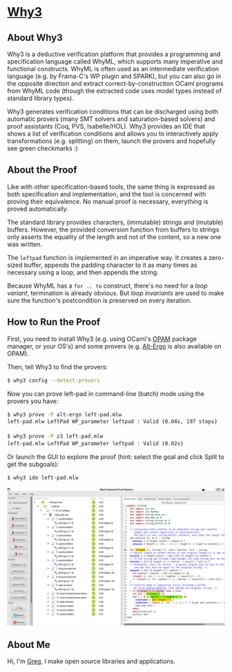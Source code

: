
# [Why3](http://why3.lri.fr/)

## About Why3

Why3 is a deductive verification platform that provides a programming and specification language called WhyML, which supports many imperative and functional constructs.
WhyML is often used as an intermediate verification language (e.g. by Frama-C's WP plugin and SPARK), but you can also go in the opposite direction and extract correct-by-construction OCaml programs from WhyML code (though the extracted code uses model types instead of standard library types).

Why3 generates verification conditions that can be discharged using both automatic provers (many SMT solvers and saturation-based solvers) and proof assistants (Coq, PVS, Isabelle/HOL).
Why3 provides an IDE that shows a list of verification conditions and allows you to interactively apply transformations (e.g. splitting) on them, launch the provers and hopefully see green checkmarks :)

## About the Proof

Like with other specification-based tools, the same thing is expressed as both specification and implementation, and the tool is concerned with proving their equivalence.
No manual proof is necessary, everything is proved automatically.

The standard library provides characters, (immutable) strings and (mutable) buffers.
However, the provided conversion function from buffers to strings only asserts the equality of the length and not of the content, so a new one was written.

The `leftpad` function is implemented in an imperative way.
It creates a zero-sized buffer, appends the padding character to it as many times as necessary using a loop, and then appends the string.

Because WhyML has a `for .. to` construct, there's no need for a *loop variant*, termination is already obvious.
But *loop invariants* are used to make sure the function's postcondition is preserved on every iteration.

## How to Run the Proof

First, you need to install Why3 (e.g. using OCaml's [OPAM](https://opam.ocaml.org) package manager, or your OS's) and some provers (e.g. [Alt-Ergo](https://alt-ergo.ocamlpro.com/) is also available on OPAM).

Then, tell Why3 to find the provers:

```bash
$ why3 config --detect-provers
```

Now you can prove left-pad in command-line (batch) mode using the provers you have:

```bash
$ why3 prove -P alt-ergo left-pad.mlw
left-pad.mlw LeftPad WP_parameter leftpad : Valid (0.04s, 197 steps)

$ why3 prove -P z3 left-pad.mlw
left-pad.mlw LeftPad WP_parameter leftpad : Valid (0.02s)
```

Or launch the GUI to explore the proof (hint: select the goal and click Split to get the subgoals):

```bash
$ why3 ide left-pad.mlw
```

![Screenshot](screenshot.png)

## About Me

Hi, I'm [Greg](https://unrelenting.technology), I make open source libraries and applications.
